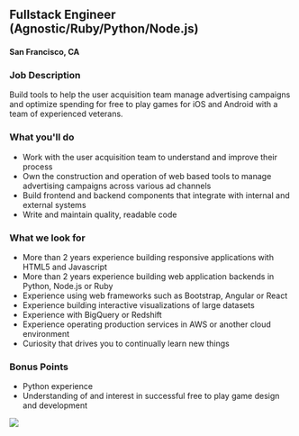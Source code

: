 ## Fullstack Engineer (Agnostic/Ruby/Python/Node.js)
#### San Francisco, CA

### Job Description
Build tools to help the user acquisition team manage advertising campaigns and optimize spending for free to play games for iOS and Android with a team of experienced veterans.

### What you'll do
+ Work with the user acquisition team to understand and improve their process
+ Own the construction and operation of web based tools to manage advertising campaigns across various ad channels
+ Build frontend and backend components that integrate with internal and external systems
+ Write and maintain quality, readable code

### What we look for
+ More than 2 years experience building responsive applications with HTML5 and Javascript
+ More than 2  years experience building web application backends in Python, Node.js or Ruby
+ Experience using web frameworks such as Bootstrap, Angular or React
+ Experience building interactive visualizations of large datasets
+ Experience with BigQuery or Redshift
+ Experience operating production services in AWS or another cloud environment
+ Curiosity that drives you to continually learn new things

### Bonus Points
+ Python experience
+ Understanding of and interest in successful free to play game design and development


[<img src='https://dabuttonfactory.com/button.png?t=Apply&f=Calibri-Bold&ts=24&tc=fff&tshs=1&tshc=000&hp=20&vp=8&c=5&bgt=gradient&bgc=3d85c6&ebgc=073763'>](https://letsrockit.co/users/auth/github?job_id=tjnuv09ssw-ad-tools-engineer-angular-react-python-node-js)
